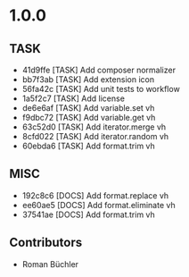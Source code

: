 # 1.0.0

## TASK

- 41d9ffe [TASK] Add composer normalizer
- bb7f3ab [TASK] Add extension icon
- 56fa42c [TASK] Add unit tests to workflow
- 1a5f2c7 [TASK] Add license
- de6e6af [TASK] Add variable.set vh
- f9dbc72 [TASK] Add variable.get vh
- 63c52d0 [TASK] Add iterator.merge vh
- 8cfd022 [TASK] Add iterator.random vh
- 60ebda6 [TASK] Add format.trim vh

## MISC

- 192c8c6 [DOCS] Add format.replace vh
- ee60ae5 [DOCS] Add format.eliminate vh
- 37541ae [DOCS] Add format.trim vh

## Contributors

- Roman Büchler

